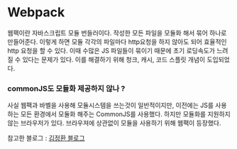 # Webpack

웹팩이란 자바스크립트 모듈 번들러이다. 작성한 모든 파일을 모듈화 해서 묶어 하나로 만들어준다. 이렇게 하면 모듈 각각의 파일마다 http요청을 하지 않아도 되어 효율적인 http 요청을 할 수 있다. 이때 수많은 JS 파일들이 묶이기 때문에 초기 로딩속도가 느려질 수 있다는 문제가 있다. 이를 해결하기 위해 청크, 캐시, 코드 스플릿 개념이 도입되었다.

### commonJS도 모듈화 제공하지 않나 ?

사실 웹팩과 바벨을 사용해 모듈시스템을 쓰는것이 일반적이지만, 이전에는 JS를 사용하는 모든 환경에서 모듈화 해주는 CommonJS를 사용했다. 하지만 모듈화를 지원하지 않는 브라우저가 있다. 브라우져에 상관없이 모듈을 사용하기 위해 웹팩이 등장했다.

참고한 블로그 : [김정환 블로그](https://jeonghwan-kim.github.io/series/2019/12/10/frontend-dev-env-webpack-basic.html)
